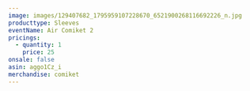 ```yaml
---
image: images/129407682_1795959107228670_6521900268116692226_n.jpg
producttype: Sleeves
eventName: Air Comiket 2
pricings:
  - quantity: 1
    price: 25
onsale: false
asin: aggo1Cz_i
merchandise: comiket
---
```

